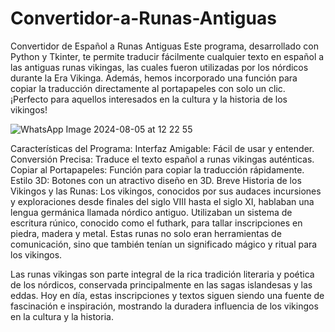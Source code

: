 # Convertidor-a-Runas-Antiguas
Convertidor de Español a Runas Antiguas
Este programa, desarrollado con Python y Tkinter, te permite traducir fácilmente cualquier texto en español a las antiguas runas vikingas, las cuales fueron utilizadas por los nórdicos durante la Era Vikinga. Además, hemos incorporado una función para copiar la traducción directamente al portapapeles con solo un clic. ¡Perfecto para aquellos interesados en la cultura y la historia de los vikingos!

![WhatsApp Image 2024-08-05 at 12 22 55](https://github.com/user-attachments/assets/f5c20fcf-b21b-4a73-bb1f-86d9428812ba)

Características del Programa:
Interfaz Amigable: Fácil de usar y entender.
Conversión Precisa: Traduce el texto español a runas vikingas auténticas.
Copiar al Portapapeles: Función para copiar la traducción rápidamente.
Estilo 3D: Botones con un atractivo diseño en 3D.
Breve Historia de los Vikingos y las Runas:
Los vikingos, conocidos por sus audaces incursiones y exploraciones desde finales del siglo VIII hasta el siglo XI, hablaban una lengua germánica llamada nórdico antiguo. Utilizaban un sistema de escritura rúnico, conocido como el futhark, para tallar inscripciones en piedra, madera y metal. Estas runas no solo eran herramientas de comunicación, sino que también tenían un significado mágico y ritual para los vikingos.

Las runas vikingas son parte integral de la rica tradición literaria y poética de los nórdicos, conservada principalmente en las sagas islandesas y las eddas. Hoy en día, estas inscripciones y textos siguen siendo una fuente de fascinación e inspiración, mostrando la duradera influencia de los vikingos en la cultura y la historia.
